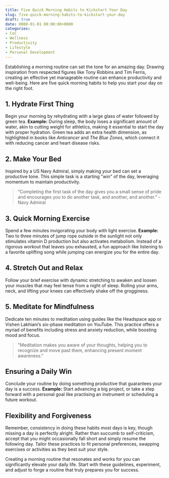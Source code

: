 ```yaml
---
title: Five Quick Morning Habits to Kickstart Your Day
slug: five-quick-morning-habits-to-kickstart-your-day
draft: true
date: 0000-01-01 00:00:00+0000
categories:
- CoC
- Wellness
- Productivity
- Lifestyle
- Personal Development
---
```


Establishing a morning routine can set the tone for an amazing day. Drawing inspiration from respected figures like Tony Robbins and Tim Ferris, creating an effective yet manageable routine can enhance productivity and well-being. Here are five quick morning habits to help you start your day on the right foot.

## 1. Hydrate First Thing

Begin your morning by rehydrating with a large glass of water followed by green tea. **Example:** During sleep, the body loses a significant amount of water, akin to cutting weight for athletics, making it essential to start the day with proper hydration. Green tea adds an extra health dimension, as highlighted in books like *Anticancer* and *The Blue Zones*, which connect it with reducing cancer and heart disease risks.

## 2. Make Your Bed

Inspired by a US Navy Admiral, simply making your bed can set a productive tone. This simple task is a starting "win" of the day, leveraging momentum to maintain productivity.

> “Completing the first task of the day gives you a small sense of pride and encourages you to do another task, and another, and another.” - Navy Admiral

## 3. Quick Morning Exercise

Spend a few minutes invigorating your body with light exercise. **Example:** Two to three minutes of jump rope outside in the sunlight not only stimulates vitamin D production but also activates metabolism. Instead of a rigorous workout that leaves you exhausted, a fun approach like listening to a favorite uplifting song while jumping can energize you for the entire day.

## 4. Stretch Out and Relax

Follow your brief exercise with dynamic stretching to awaken and loosen your muscles that may feel tense from a night of sleep. Rolling your arms, neck, and lifting your knees can effectively shake off the grogginess.

## 5. Meditate for Mindfulness

Dedicate ten minutes to meditation using guides like the Headspace app or Vishen Lakhiani’s six-phase meditation on YouTube. This practice offers a myriad of benefits including stress and anxiety reduction, while boosting mood and focus.

> "Meditation makes you aware of your thoughts, helping you to recognize and move past them, enhancing present moment awareness."

## Ensuring a Daily Win

Conclude your routine by doing something productive that guarantees your day is a success. **Example:** Start advancing a big project, or take a step forward with a personal goal like practising an instrument or scheduling a future workout.

## Flexibility and Forgiveness

Remember, consistency in doing these habits most days is key, though missing a day is perfectly alright. Rather than succumb to self-criticism, accept that you might occasionally fall short and simply resume the following day. Tailor these practices to fit personal preferences, swapping exercises or activities as they best suit your style.

Creating a morning routine that resonates and works for you can significantly elevate your daily life. Start with these guidelines, experiment, and adjust to forge a routine that truly prepares you for success.
